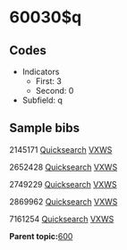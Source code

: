 # 60030$q

## Codes

-   Indicators
    -   First: 3
    -   Second: 0
-   Subfield: q

## Sample bibs

2145171 [Quicksearch](https://search.library.yale.edu/catalog/2145171) [VXWS](http://prodorbis.library.yale.edu:7014/vxws/GetHoldingsService?bibId=2145171)

2652428 [Quicksearch](https://search.library.yale.edu/catalog/2652428) [VXWS](http://prodorbis.library.yale.edu:7014/vxws/GetHoldingsService?bibId=2652428)

2749229 [Quicksearch](https://search.library.yale.edu/catalog/2749229) [VXWS](http://prodorbis.library.yale.edu:7014/vxws/GetHoldingsService?bibId=2749229)

2869962 [Quicksearch](https://search.library.yale.edu/catalog/2869962) [VXWS](http://prodorbis.library.yale.edu:7014/vxws/GetHoldingsService?bibId=2869962)

7161254 [Quicksearch](https://search.library.yale.edu/catalog/7161254) [VXWS](http://prodorbis.library.yale.edu:7014/vxws/GetHoldingsService?bibId=7161254)

**Parent topic:**[600](../../tags/600/600.md)

